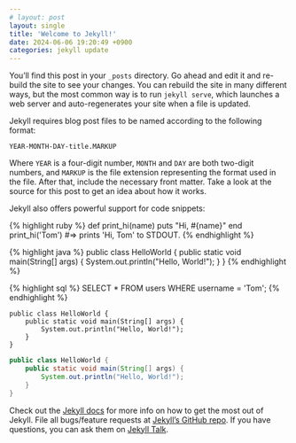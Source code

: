 ```yaml
---
# layout: post
layout: single
title: 'Welcome to Jekyll!'
date: 2024-06-06 19:20:49 +0900
categories: jekyll update
---
```


You’ll find this post in your `_posts` directory. Go ahead and edit it and re-build the site to see your changes. You can rebuild the site in many different ways, but the most common way is to run `jekyll serve`, which launches a web server and auto-regenerates your site when a file is updated.

Jekyll requires blog post files to be named according to the following format:

`YEAR-MONTH-DAY-title.MARKUP`

Where `YEAR` is a four-digit number, `MONTH` and `DAY` are both two-digit numbers, and `MARKUP` is the file extension representing the format used in the file. After that, include the necessary front matter. Take a look at the source for this post to get an idea about how it works.

Jekyll also offers powerful support for code snippets:

{% highlight ruby %}
def print_hi(name)
puts "Hi, #{name}"
end
print_hi('Tom')
#=> prints 'Hi, Tom' to STDOUT.
{% endhighlight %}

{% highlight java %}
public class HelloWorld {
public static void main(String[] args) {
System.out.println("Hello, World!");
}
}
{% endhighlight %}

{% highlight sql %}
SELECT \* FROM users WHERE username = 'Tom';
{% endhighlight %}

```
public class HelloWorld {
    public static void main(String[] args) {
        System.out.println("Hello, World!");
    }
}
```

```java
public class HelloWorld {
    public static void main(String[] args) {
        System.out.println("Hello, World!");
    }
}
```

Check out the [Jekyll docs][jekyll-docs] for more info on how to get the most out of Jekyll. File all bugs/feature requests at [Jekyll’s GitHub repo][jekyll-gh]. If you have questions, you can ask them on [Jekyll Talk][jekyll-talk].

[jekyll-docs]: https://jekyllrb.com/docs/home
[jekyll-gh]: https://github.com/jekyll/jekyll
[jekyll-talk]: https://talk.jekyllrb.com/
